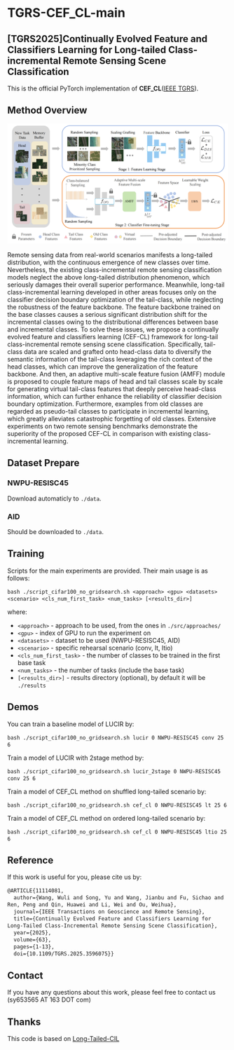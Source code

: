 # TGRS-CEF_CL-main
<!-- ## News
___ -->
## [TGRS2025]Continually Evolved Feature and Classifiers Learning for Long-tailed Class-incremental Remote Sensing Scene Classification

This is the official PyTorch implementation of **CEF_CL**([IEEE TGRS](https://ieeexplore.ieee.org/document/11114081)).

## Method Overview
![CEF_CL framework](./CEF_CL.png)

Remote sensing data from real-world scenarios manifests a long-tailed distribution, with the continuous emergence of new classes over time. Nevertheless, the existing class-incremental remote sensing classification models neglect the above long-tailed distribution phenomenon, which seriously damages their overall superior performance. Meanwhile, long-tail class-incremental learning developed in other areas focuses only on the classifier decision boundary optimization of the tail-class, while neglecting the robustness of the feature backbone. The feature backbone trained on the base classes causes a serious significant distribution shift for the incremental classes owing to the distributional differences between base and incremental classes. To solve these issues, we propose a continually evolved feature and classifiers learning (CEF-CL) framework for long-tail class-incremental remote sensing scene classification. Specifically, tail-class data are scaled and grafted onto head-class data to diversify the semantic information of the tail-class leveraging the rich context of the head classes, which can improve the generalization of the feature backbone. And then, an adaptive multi-scale feature fusion (AMFF) module is proposed to couple feature maps of head and tail classes scale by scale for generating virtual tail-class features that deeply perceive head-class information, which can further enhance the reliability of classifier decision boundary optimization. Furthermore, examples from old classes are regarded as pseudo-tail classes to participate in incremental learning, which greatly alleviates catastrophic forgetting of old classes. Extensive experiments on two remote sensing benchmarks demonstrate the superiority of the proposed CEF-CL in comparison with existing class-incremental learning.

## Dataset Prepare

### NWPU-RESISC45
Download automaticly to `./data`.
### AID
Should be downloaded to `./data`. 

## Training

Scripts for the main experiments are provided. Their main usage is as follows: 

```
bash ./script_cifar100_no_gridsearch.sh <approach> <gpu> <datasets> <scenario> <cls_num_first_task> <num_tasks> [<results_dir>]
```

where: 
    
* `<approach>` - approach to be used, from the ones in `./src/approaches/`
* `<gpu>` - index of GPU to run the experiment on
* `<datasets>` - dataset to be used (NWPU-RESISC45, AID)
* `<scenario>` - specific rehearsal scenario (conv, lt, ltio)
* `<cls_num_first_task>` - the number of classes to be trained in the first base task
* `<num_tasks>` - the number of tasks (include the base task)
* `[<results_dir>]` - results directory (optional), by default it will be `./results`

## Demos


You can train a baseline model of LUCIR by:

```
bash ./script_cifar100_no_gridsearch.sh lucir 0 NWPU-RESISC45 conv 25 6
```

Train a model of LUCIR with 2stage method by:

```
bash ./script_cifar100_no_gridsearch.sh lucir_2stage 0 NWPU-RESISC45 conv 25 6
```

Train a model of CEF_CL method on shuffled long-tailed scenario by:

```
bash ./script_cifar100_no_gridsearch.sh cef_cl 0 NWPU-RESISC45 lt 25 6
```

Train a model of CEF_CL method on ordered long-tailed scenario by:

```
bash ./script_cifar100_no_gridsearch.sh cef_cl 0 NWPU-RESISC45 ltio 25 6
```



## Reference

If this work is useful for you, please cite us by:
```
@ARTICLE{11114081,
  author={Wang, Wuli and Song, Yu and Wang, Jianbu and Fu, Sichao and Ren, Peng and Qin, Huawei and Li, Wei and Ou, Weihua},
  journal={IEEE Transactions on Geoscience and Remote Sensing}, 
  title={Continually Evolved Feature and Classifiers Learning for Long-Tailed Class-Incremental Remote Sensing Scene Classification}, 
  year={2025},
  volume={63},
  pages={1-13},
  doi={10.1109/TGRS.2025.3596075}}
```

## Contact

If you have any questions about this work, please feel free to contact us (sy653565 AT 163 DOT com)

## Thanks

This code is based on [Long-Tailed-CIL](https://github.com/xialeiliu/Long-Tailed-CIL)



